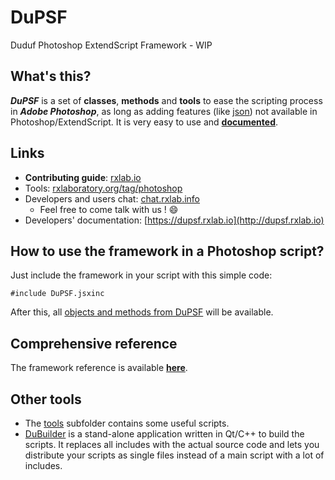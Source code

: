 # DuPSF
Duduf Photoshop ExtendScript Framework - WIP

## What's this?

***DuPSF*** is a set of **classes**, **methods** and **tools** to ease the scripting process in **_Adobe Photoshop_**, as long as adding features (like [json](http://json.org/)) not available in Photoshop/ExtendScript.
It is very easy to use and **[documented](http://dupsf.rxlab.io)**.

## Links

- **Contributing guide**: [rxlab.io](http://rxlab.io/)
- Tools: [rxlaboratory.org/tag/photoshop](https://rxlaboratory.org/tag/photoshop/)
- Developers and users chat: [chat.rxlab.info](https://chat.rxlab.info)
    - Feel free to come talk with us ! :smile:
- Developers' documentation: [https://dupsf.rxlab.io](http://dupsf.rxlab.io)
   
## How to use the framework in a Photoshop script?

Just include the framework in your script with this simple code:

    #include DuPSF.jsxinc
    
After this, all [objects and methods from DuPSF](http://dupsf.rxlab.io) will be available.

## Comprehensive reference

The framework reference is available **[here]((http://dupsf.rxlab.io))**.
    
## Other tools

- The [tools](https://github.com/RxLaboratory/DuPSF/tree/master/src/tools) subfolder contains some useful scripts.
- [DuBuilder](https://github.com/RxLaboratory/DuAEF_DuBuilder) is a stand-alone application written in Qt/C++ to build the scripts. It replaces all includes with the actual source code and lets you distribute your scripts as single files instead of a main script with a lot of includes.
